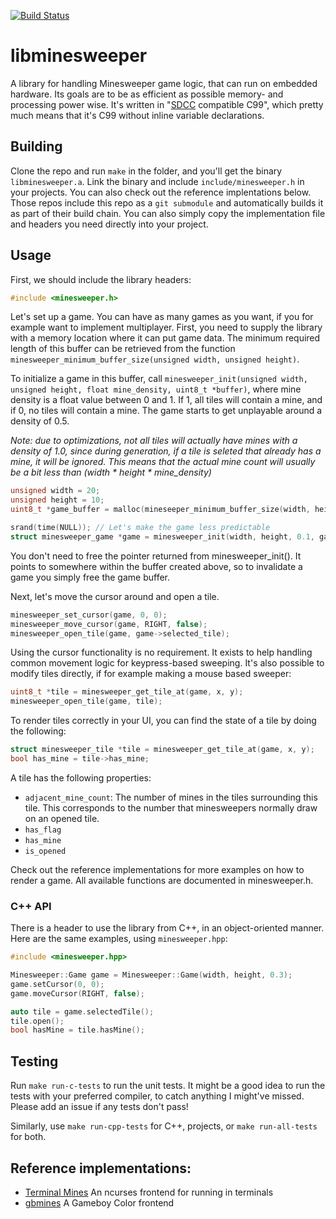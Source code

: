 [![Build Status](https://travis-ci.org/accatyyc/libminesweeper.svg?branch=master)](https://travis-ci.org/accatyyc/libminesweeper)
# libminesweeper 
A library for handling Minesweeper game logic, that can run on embedded hardware.
Its goals are to be as efficient as possible memory- and processing power wise. It's written
in "[SDCC](http://sdcc.sourceforge.net) compatible C99", which pretty much means that it's
C99 without inline variable declarations.

## Building
Clone the repo and run `make` in the folder, and you'll get the binary `libminesweeper.a`. Link the binary and include 
`include/minesweeper.h` in your projects. You can also check out the reference implentations below. Those repos include this repo
as a `git submodule` and automatically builds it as part of their build chain. You can also simply copy the implementation
file and headers you need directly into your project.

## Usage

First, we should include the library headers:
```c
#include <minesweeper.h>
```

Let's set up a game. You can have as many games as you want, if you for example want to implement multiplayer.
First, you need to supply the library with a memory location where it can put game data. The minimum required length
of this buffer can be retrieved from the function `minesweeper_minimum_buffer_size(unsigned width, unsigned height)`.

To initialize a game in this buffer, call `minesweeper_init(unsigned width, unsigned height, float mine_density, uint8_t *buffer)`,
where mine density is a float value between 0 and 1. If 1, all tiles will contain a mine, and if 0, no tiles will
contain a mine. The game starts to get unplayable around a density of 0.5.

_Note: due to optimizations, not all tiles will actually have mines with a density of 1.0, since
during generation, if a tile is seleted that already has a mine, it will be ignored. This means
that the actual mine count will usually be a bit less than (width * height * mine_density)_
	
```c
unsigned width = 20;
unsigned height = 10;
uint8_t *game_buffer = malloc(mineseeper_minimum_buffer_size(width, height));

srand(time(NULL)); // Let's make the game less predictable
struct minesweeper_game *game = minesweeper_init(width, height, 0.1, game_buffer);
```

You don't need to free the pointer returned from minesweeper_init(). It points to somewhere
within the buffer created above, so to invalidate a game you simply free the game buffer.

Next, let's move the cursor around and open a tile.
```c
minesweeper_set_cursor(game, 0, 0);
minesweeper_move_cursor(game, RIGHT, false);
minesweeper_open_tile(game, game->selected_tile);
```

Using the cursor functionality is no requirement. It exists to help handling common
movement logic for keypress-based sweeping. It's also possible to modify tiles directly,
if for example making a mouse based sweeper:
```c
uint8_t *tile = minesweeper_get_tile_at(game, x, y);
minesweeper_open_tile(game, tile);
```

To render tiles correctly in your UI, you can find the state of a tile by doing the following:

```c
struct minesweeper_tile *tile = minesweeper_get_tile_at(game, x, y);
bool has_mine = tile->has_mine;
```

A tile has the following properties:
- `adjacent_mine_count`: The number of mines in the tiles surrounding this tile. This corresponds to the number that minesweepers normally draw on an opened tile.
- `has_flag`
- `has_mine`
- `is_opened`

Check out the reference implementations for more examples on how to render a game.
All available functions are documented in minesweeper.h.

### C++ API

There is a header to use the library from C++, in an object-oriented manner.
Here are the same examples, using `minesweeper.hpp`:

```cpp
#include <minesweeper.hpp>

Minesweeper::Game game = Minesweeper::Game(width, height, 0.3);
game.setCursor(0, 0);
game.moveCursor(RIGHT, false);

auto tile = game.selectedTile();
tile.open();
bool hasMine = tile.hasMine();
```

## Testing
Run `make run-c-tests` to run the unit tests. It might be a good idea to run the tests
with your preferred compiler, to catch anything I might've missed. Please add an
issue if any tests don't pass!

Similarly, use `make run-cpp-tests` for C++, projects, or `make run-all-tests` for both.

## Reference implementations:
- [Terminal Mines](https://github.com/accatyyc/terminal-mines) An ncurses frontend for running in terminals
- [gbmines](https://github.com/rotmoset/gb-mines) A Gameboy Color frontend
